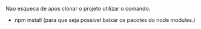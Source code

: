 Nao esqueca de apos clonar o projeto utilizar o comando:
- npm install (para que seja possivel baixar os pacotes do node modules.)
